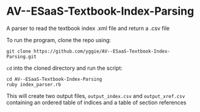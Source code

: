 AV--ESaaS-Textbook-Index-Parsing
================================

A parser to read the textbook index .xml file and return a .csv file

To run the program, clone the repo using:

    git clone https://github.com/yggie/AV--ESaaS-Textbook-Index-Parsing.git

`cd` into the cloned directory and run the script:

~~~
cd AV--ESaaS-Textbook-Index-Parsing
ruby index_parser.rb
~~~

This will create two output files, `output_index.csv` and `output_xref.csv` containing an ordered table of indices and a table of section references
